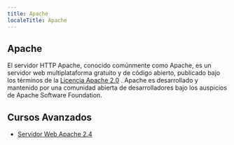 ```yaml
---
title: Apache
localeTitle: Apache
---
```

## Apache

El servidor HTTP Apache, conocido comúnmente como Apache, es un servidor web multiplataforma gratuito y de código abierto, publicado bajo los términos de la [Licencia Apache 2.0](https://en.wikipedia.org/wiki/Apache_License) . Apache es desarrollado y mantenido por una comunidad abierta de desarrolladores bajo los auspicios de Apache Software Foundation.

## Cursos Avanzados

-  [Servidor Web Apache 2.4](https://openwebinars.net/cursos/servidor-apache/)
